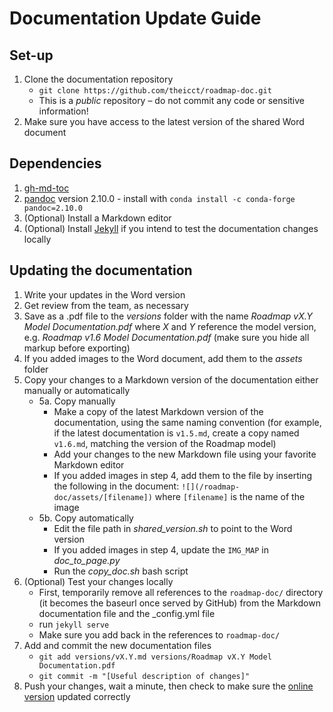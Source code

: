 # Documentation Update Guide

## Set-up

1. Clone the documentation repository
   - `git clone https://github.com/theicct/roadmap-doc.git`
   - This is a _public_ repository – do not commit any code or sensitive information!
2. Make sure you have access to the latest version of the shared Word document

## Dependencies
1. [gh-md-toc](https://github.com/ekalinin/github-markdown-toc)
2. [pandoc](https://pandoc.org/index.html) version 2.10.0 - install with `conda install -c conda-forge pandoc=2.10.0`
3. (Optional) Install a Markdown editor
4. (Optional) Install [Jekyll](https://jekyllrb.com/) if you intend to test the documentation changes locally


## Updating the documentation

1. Write your updates in the Word version
2. Get review from the team, as necessary
3. Save as a .pdf file to the _versions_ folder with the name _Roadmap vX.Y Model Documentation.pdf_ where _X_ and _Y_ reference the model version, e.g. _Roadmap v1.6 Model Documentation.pdf_ (make sure you hide all markup before exporting)
4. If you added images to the Word document, add them to the _assets_ folder
5. Copy your changes to a Markdown version of the documentation either manually or automatically
   - 5a. Copy manually
     - Make a copy of the latest Markdown version of the documentation, using the same naming convention (for example, if the latest documentation is `v1.5.md`, create a copy named `v1.6.md`, matching the version of the Roadmap model)
     - Add your changes to the new Markdown file using your favorite Markdown editor
     - If you added images in step 4, add them to the file by inserting the following in the document: `![](/roadmap-doc/assets/[filename])` where `[filename]` is the name of the image
   -  5b. Copy automatically
      - Edit the file path in _shared_version.sh_ to point to the Word version
      - If you added images in step 4, update the `IMG_MAP` in _doc_to_page.py_
      - Run the _copy_doc.sh_ bash script
6. (Optional) Test your changes locally
   - First, temporarily remove all references to the `roadmap-doc/` directory (it becomes the baseurl once served by GitHub) from the Markdown documentation file and the _config.yml file
   - run `jekyll serve`
   - Make sure you add back in the references to `roadmap-doc/`
7. Add and commit the new documentation files
   - `git add versions/vX.Y.md versions/Roadmap vX.Y Model Documentation.pdf`
   - `git commit -m "[Useful description of changes]"`
8. Push your changes, wait a minute, then check to make sure the [online version](https://theicct.github.io/roadmap-doc) updated correctly
